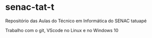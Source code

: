 # senac-tat-t
Repositório das Aulas do Técnico em Informática do SENAC tatuapé

Trabalho com o git, VScode no Linux e no Windows 10

